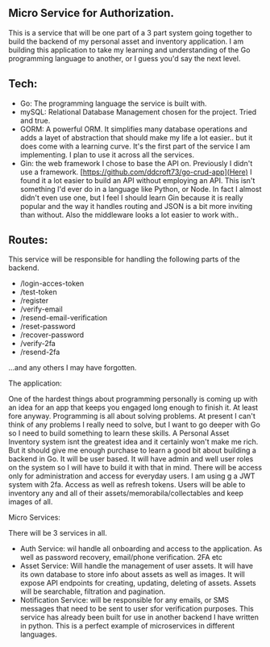 ## Micro Service for Authorization.

This is a service that will be one part of a 3 part system going together to build the backend of my personal asset and inventory application. I am building this application to take my learning and understanding of the Go programming language to another, or I guess you'd say the next level.

## Tech:

- Go: The programming language the service is built with.
- mySQL: Relational  Database Management chosen for the project. Tried and true.
- GORM: A powerful ORM. It simplifies many database operations and adds a layet of abstraction that should make my life a lot easier..  but it does come with a learning curve. It's the first part of the service I am implementing. I plan to use it across all the services.
- Gin: the web framework I chose to base the API on. Previously I didn't use a framework. [https://github.com/ddcroft73/go-crud-app](Here) I found it a lot easier to build an API without employing an API. This isn't something I'd ever do in a language like Python, or Node. In fact I almost didn't even use one, but I feel I should learn Gin because it is really popular and the way it handles routing and JSON is a bit more inviting than without. Also the middleware looks a lot easier to work with..

## Routes:

This service will be responsible for handling the following parts of the backend.

- /login-acces-token
- /test-token
- /register
- /verify-email
- /resend-email-verification
- /reset-password
- /recover-password
- /verify-2fa
- /resend-2fa

...and any others I may have forgotten.

The application:

One of the hardest things about programming personally is coming up with an idea for an app that keeps you engaged long enough to finish it. At least fore anyway. Programming is all about solving problems. At present I can't think of any problems I really need to solve, but I want to go deeper with Go so I need to build something to learn these skills. A Personal Asset Inventory system isnt the greatest idea and it certainly won't make me rich. But it should give me enough purchase to learn a good bit about building a backend in Go. It will be user based. It will have admin and well user roles on the system so I will have to build it with that in mind. There will be access only for administration and access for everyday users. I am using g a JWT system with 2fa. Access as well as refresh tokens. Users will be able to inventory any and all of their assets/memorabila/collectables and keep images of all.

Micro Services:

There will be 3 services in all.

- Auth Service: wil handle all onboarding and access to the application. As well as password recovery, email/phone verification. 2FA etc
- Asset Service: Will handle the management of user assets. It will have its own database to store info about assets as well as images. It will expose API endpoints for creating, updating, deleting of assets. Assets will be searchable, filtration and pagination.
- Notification Service: will be responsible for any emails, or SMS messages that need to be sent to user sfor verification purposes. This service has already been built for use in another backend I have written in python. This is a perfect example of microservices in different languages.

